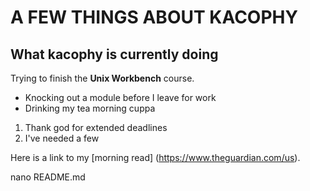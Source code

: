 # A FEW THINGS ABOUT KACOPHY

## What kacophy is currently doing

Trying to finish the **Unix Workbench** course.


- Knocking out a module before I leave for work
- Drinking my tea morning cuppa


1. Thank god for extended deadlines
2. I've needed a few

Here is a link to my [morning read] (https://www.theguardian.com/us).

nano README.md
